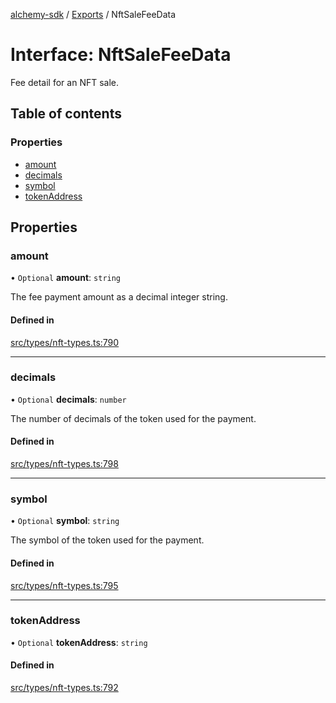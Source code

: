 [alchemy-sdk](../README.md) / [Exports](../modules.md) / NftSaleFeeData

# Interface: NftSaleFeeData

Fee detail for an NFT sale.

## Table of contents

### Properties

- [amount](NftSaleFeeData.md#amount)
- [decimals](NftSaleFeeData.md#decimals)
- [symbol](NftSaleFeeData.md#symbol)
- [tokenAddress](NftSaleFeeData.md#tokenaddress)

## Properties

### amount

• `Optional` **amount**: `string`

The fee payment amount as a decimal integer string.

#### Defined in

[src/types/nft-types.ts:790](https://github.com/alchemyplatform/alchemy-sdk-js/blob/873c9882/src/types/nft-types.ts#L790)

___

### decimals

• `Optional` **decimals**: `number`

The number of decimals of the token used for the payment.

#### Defined in

[src/types/nft-types.ts:798](https://github.com/alchemyplatform/alchemy-sdk-js/blob/873c9882/src/types/nft-types.ts#L798)

___

### symbol

• `Optional` **symbol**: `string`

The symbol of the token used for the payment.

#### Defined in

[src/types/nft-types.ts:795](https://github.com/alchemyplatform/alchemy-sdk-js/blob/873c9882/src/types/nft-types.ts#L795)

___

### tokenAddress

• `Optional` **tokenAddress**: `string`

#### Defined in

[src/types/nft-types.ts:792](https://github.com/alchemyplatform/alchemy-sdk-js/blob/873c9882/src/types/nft-types.ts#L792)
